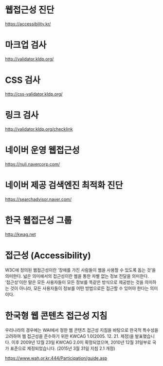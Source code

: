 # 웹접근성 진단
https://accessibility.kr/  


# 마크업 검사
http://validator.kldp.org/  


# CSS 검사
http://css-validator.kldp.org/  


# 링크 검사
http://validator.kldp.org/checklink  


# 네이버 운영 웹접근성 
https://nuli.navercorp.com/  


# 네이버 제공 검색엔진 최적화 진단
https://searchadvisor.naver.com/  


# 한국 웹접근성 그룹
http://kwag.net  


# 접근성 (Accessibility)
W3C에 정의된 웹접근성이란 ‘장애를 가진 사람들이 웹을 사용할 수 있도록 돕는 것’을 의미한다. 넓은 의미에서의 접근성이란 웹을 통한 차별 없는 정보 전달을 의미한다.   
‘접근성’이란 말은 모든 사용자들이 모든 정보를 똑같은 방식으로 제공받는 것을 의미하는 것이 아니라, 모든 사용자들이 정보를 어떤 방법으로든 접근할 수 있어야 한다는 의미이다.   
   

# 한국형 웹 콘텐츠 접근성 지침
우리나라의 경우에는 WAI에서 정한 웹 콘텐츠 접근성 지침을 바탕으로 한국적 특수성을 고려하여 웹 접근성을 준수하기 위한 KWCAG 1.0(2005. 12. 21. 제정)을 발표했습니다. 이후 2009년 12월 23일 KWCAG 2.0이 확정되었으며, 2010년 12월 31일부로 국가 표준으로 제정되었습니다. (2015년 3월 31일 지침 2.1 개정)   

https://www.wah.or.kr:444/Participation/guide.asp   


